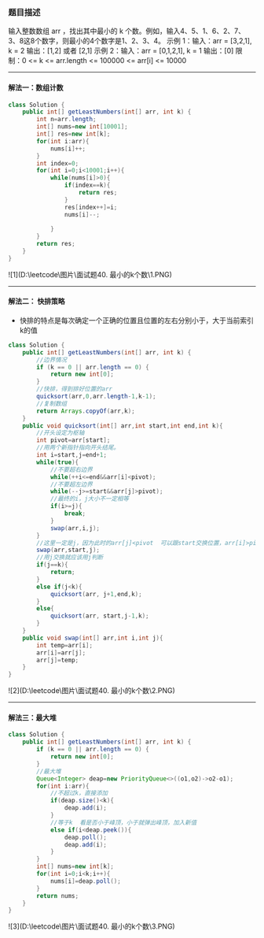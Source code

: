 ### 题目描述

输入整数数组 arr ，找出其中最小的 k 个数。例如，输入4、5、1、6、2、7、3、8这8个数字，则最小的4个数字是1、2、3、4。
示例 1：输入：arr = [3,2,1], k = 2
输出：[1,2] 或者 [2,1]
示例 2：输入：arr = [0,1,2,1], k = 1
输出：[0]
限制：0 <= k <= arr.length <= 100000 <= arr[i] <= 10000
***
#### 解法一：数组计数
```java
class Solution {
    public int[] getLeastNumbers(int[] arr, int k) {
        int n=arr.length;
        int[] nums=new int[10001];
        int[] res=new int[k];
        for(int i:arr){
            nums[i]++;
        }
        int index=0;
        for(int i=0;i<10001;i++){
            while(nums[i]>0){
                if(index==k){
                    return res;
                }
                res[index++]=i;
                nums[i]--;
                
            }
        }
        return res;
    }
}
```
![1](D:\leetcode\图片\面试题40. 最小的k个数\1.PNG)
***
#### 解法二： 快排策略
* 快排的特点是每次确定一个正确的位置且位置的左右分别小于，大于当前索引k的值
```java
class Solution {
    public int[] getLeastNumbers(int[] arr, int k) {
        //边界情况
        if (k == 0 || arr.length == 0) {
            return new int[0];
        }
        //快排，得到排好位置的arr
        quicksort(arr,0,arr.length-1,k-1);
        //复制数组
        return Arrays.copyOf(arr,k);
    }
    public void quicksort(int[] arr,int start,int end,int k){
        //开头设定为枢轴
        int pivot=arr[start];
        //用两个新指针指向开头结尾。
        int i=start,j=end+1;
        while(true){
            //不要超右边界
            while(++i<=end&&arr[i]<pivot);
            //不要超左边界
            while(--j>=start&&arr[j]>pivot);
            //最终的i，j大小不一定相等
            if(i>=j){
                break;
            }
            swap(arr,i,j);
        }
        //这里一定是j，因为此时的arr[j]<pivot  可以跟start交换位置，arr[i]>pivot不符合
        swap(arr,start,j);
        //用j交换就应该用j判断
        if(j==k){
            return;
        }
        else if(j<k){
            quicksort(arr, j+1,end,k);
        }
        else{
            quicksort(arr, start,j-1,k);
        }
    }
    public void swap(int[] arr,int i,int j){
        int temp=arr[i];
        arr[i]=arr[j];
        arr[j]=temp;
    }
}
```
![2](D:\leetcode\图片\面试题40. 最小的k个数\2.PNG)
***
####  解法三：最大堆
```java
class Solution {
    public int[] getLeastNumbers(int[] arr, int k) {
        if (k == 0 || arr.length == 0) {
            return new int[0];
        }
        //最大堆
        Queue<Integer> deap=new PriorityQueue<>((o1,o2)->o2-o1);
        for(int i:arr){
            //不超过k，直接添加
            if(deap.size()<k){
                deap.add(i);
            }
            //等于k  看是否小于峰顶，小于就弹出峰顶，加入新值
            else if(i<deap.peek()){
                deap.poll();
                deap.add(i);
            }
        }
        int[] nums=new int[k];
        for(int i=0;i<k;i++){
            nums[i]=deap.poll();
        }
        return nums;
    }
}
```
![3](D:\leetcode\图片\面试题40. 最小的k个数\3.PNG)